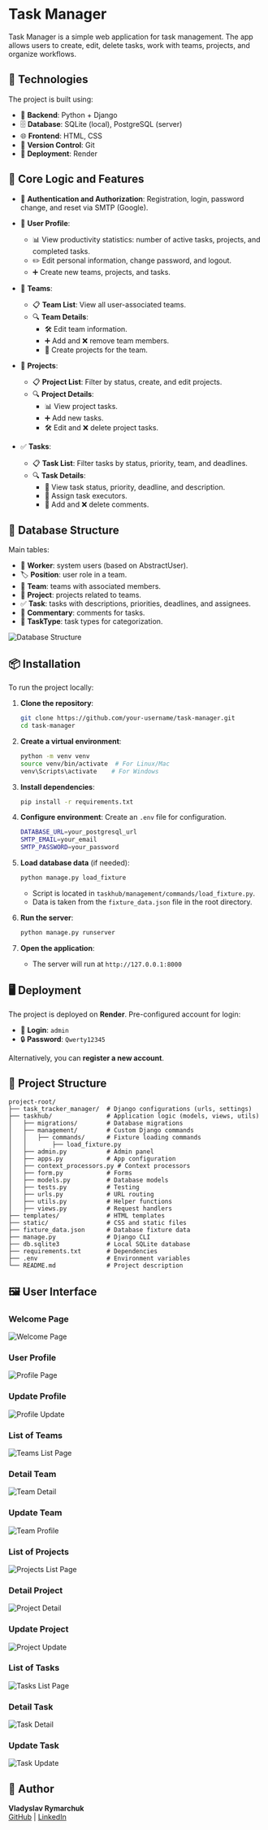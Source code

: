 # Task Manager

Task Manager is a simple web application for task management. The app allows users to create, edit, delete tasks, work with teams, projects, and organize workflows.

## 🚀 Technologies

The project is built using:
- 🐍 **Backend**: Python + Django
- 🗄️ **Database**: SQLite (local), PostgreSQL (server)
- 🌐 **Frontend**: HTML, CSS
- 🔄 **Version Control**: Git
- 🚀 **Deployment**: Render

## 🔑 Core Logic and Features

- 🔐 **Authentication and Authorization**: Registration, login, password change, and reset via SMTP (Google).
- 👤 **User Profile**:
  - 📊 View productivity statistics: number of active tasks, projects, and completed tasks.
  - ✏️ Edit personal information, change password, and logout.
  - ➕ Create new teams, projects, and tasks.

- 👥 **Teams**:
  - 📋 **Team List**: View all user-associated teams.
  - 🔍 **Team Details**:
    - 🛠️ Edit team information.
    - ➕ Add and ❌ remove team members.
    - 📁 Create projects for the team.

- 📁 **Projects**:
  - 📋 **Project List**: Filter by status, create, and edit projects.
  - 🔍 **Project Details**:
    - 📊 View project tasks.
    - ➕ Add new tasks.
    - 🛠️ Edit and ❌ delete project tasks.

- ✅ **Tasks**:
  - 📋 **Task List**: Filter tasks by status, priority, team, and deadlines.
  - 🔍 **Task Details**:
    - 📝 View task status, priority, deadline, and description.
    - 👤 Assign task executors.
    - 💬 Add and ❌ delete comments.

## 🧩 Database Structure

Main tables:
- 👤 **Worker**: system users (based on AbstractUser).
- 🏷️ **Position**: user role in a team.
- 👥 **Team**: teams with associated members.
- 📁 **Project**: projects related to teams.
- ✅ **Task**: tasks with descriptions, priorities, deadlines, and assignees.
- 💬 **Commentary**: comments for tasks.
- 🔖 **TaskType**: task types for categorization.

![Database Structure](interface_picture/db.png)

## 📦 Installation

To run the project locally:

1. **Clone the repository**:
   ```bash
   git clone https://github.com/your-username/task-manager.git
   cd task-manager
   ```

2. **Create a virtual environment**:
   ```bash
   python -m venv venv
   source venv/bin/activate  # For Linux/Mac
   venv\Scripts\activate    # For Windows
   ```

3. **Install dependencies**:
   ```bash
   pip install -r requirements.txt
   ```

4. **Configure environment**: Create an `.env` file for configuration.
   ```bash
   DATABASE_URL=your_postgresql_url
   SMTP_EMAIL=your_email
   SMTP_PASSWORD=your_password
   ```

5. **Load database data** (if needed):
   ```bash
   python manage.py load_fixture
   ```
   - Script is located in `taskhub/management/commands/load_fixture.py`.
   - Data is taken from the `fixture_data.json` file in the root directory.

6. **Run the server**:
   ```bash
   python manage.py runserver
   ```

7. **Open the application**:
   - The server will run at `http://127.0.0.1:8000`

## 🖥️ Deployment

The project is deployed on **Render**. Pre-configured account for login:
- 🔑 **Login**: `admin`
- 🔒 **Password**: `Qwerty12345`

Alternatively, you can **register a new account**.

## 🧩 Project Structure

```
project-root/
├── task_tracker_manager/  # Django configurations (urls, settings)
├── taskhub/               # Application logic (models, views, utils)
│   ├── migrations/        # Database migrations
│   ├── management/        # Custom Django commands
│   │   ├── commands/      # Fixture loading commands
│   │       ├── load_fixture.py
│   ├── admin.py           # Admin panel
│   ├── apps.py            # App configuration
│   ├── context_processors.py # Context processors
│   ├── form.py            # Forms
│   ├── models.py          # Database models
│   ├── tests.py           # Testing
│   ├── urls.py            # URL routing
│   ├── utils.py           # Helper functions
│   ├── views.py           # Request handlers
├── templates/             # HTML templates
├── static/                # CSS and static files
├── fixture_data.json      # Database fixture data
├── manage.py              # Django CLI
├── db.sqlite3             # Local SQLite database
├── requirements.txt       # Dependencies
├── .env                   # Environment variables
└── README.md              # Project description
```

## 🖼️ User Interface

### Welcome Page
![Welcome Page](interface_picture/welcome-page.png)



### User Profile
![Profile Page](interface_picture/profile-page.png)

### Update Profile
![Profile Update](interface_picture/profile-update.png)



### List of Teams
![Teams List Page](interface_picture/teams-list-page.png)

### Detail Team
![Team Detail](interface_picture/team-detail.png)

### Update Team
![Team Profile](interface_picture/team-update.png)



### List of Projects
![Projects List Page](interface_picture/projects-list-page.png)

### Detail Project
![Project Detail](interface_picture/project-detail.png)

### Update Project
![Project Update](interface_picture/project-update.png)


### List of Tasks
![Tasks List Page](interface_picture/tasks-list-page.png)

### Detail Task
![Task Detail](interface_picture/task-detail.png)

### Update Task
![Task Update](interface_picture/task-update.png)





## 👤 Author
**Vladyslav Rymarchuk**  
[GitHub](https://github.com/b4oody/) | [LinkedIn](https://www.linkedin.com/in/%D0%B2%D0%BB%D0%B0%D0%B4%D0%B8%D1%81%D0%BB%D0%B0%D0%B2-%D1%80%D0%B8%D0%BC%D0%B0%D1%80%D1%87%D1%83%D0%BA-aa62a4202/)
